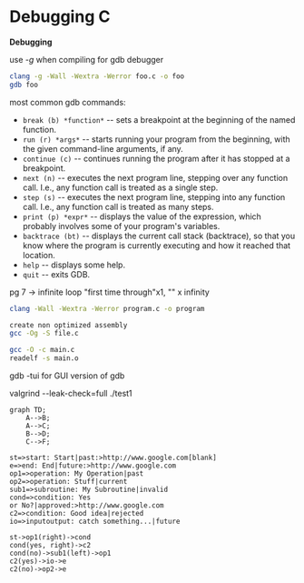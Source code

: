 # Debugging C

**Debugging**

use *-g* when compiling for gdb debugger

```bash
clang -g -Wall -Wextra -Werror foo.c -o foo
gdb foo
```

most common gdb commands:

- `break (b) *function*` -- sets a breakpoint at the beginning of the named function.
- `run (r) *args*` -- starts running your program from the beginning, with the given command-line arguments, if any.
- `continue (c)` -- continues running the program after it has stopped at a breakpoint.
- `next (n)` -- executes the next program line, stepping over any function call. I.e., any function call is treated as a single step.
- `step (s)` -- executes the next program line, stepping into any function call. I.e., any function call is treated as many steps.
- `print (p) *expr*` -- displays the value of the expression, which probably involves some of your program's variables.
- `backtrace (bt)` -- displays the current call stack (backtrace), so that you know where the program is currently executing and how it reached that location.
- `help` -- displays some help.
- `quit` -- exits GDB.


pg 7 -> infinite loop "first time through"x1, "" x infinity



```bash
clang -Wall -Wextra -Werror program.c -o program

create non optimized assembly
gcc -Og -S file.c

gcc -O -c main.c
readelf -s main.o
```



gdb -tui for GUI version of gdb

valgrind --leak-check=full ./test1
















```mermaid
graph TD;
    A-->B;
    A-->C;
    B-->D;
    C-->F;
```

```flow
st=>start: Start|past:>http://www.google.com[blank]
e=>end: End|future:>http://www.google.com
op1=>operation: My Operation|past
op2=>operation: Stuff|current
sub1=>subroutine: My Subroutine|invalid
cond=>condition: Yes
or No?|approved:>http://www.google.com
c2=>condition: Good idea|rejected
io=>inputoutput: catch something...|future

st->op1(right)->cond
cond(yes, right)->c2
cond(no)->sub1(left)->op1
c2(yes)->io->e
c2(no)->op2->e
```

